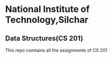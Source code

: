 # National Institute of Technology,Silchar
## Data Structures(CS 201)
This repo comtains all the assignments of CS 201
